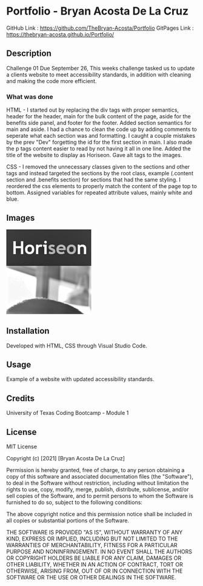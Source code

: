 # Portfolio - Bryan Acosta De La Cruz
GitHub Link : https://github.com/TheBryan-Acosta/Portfolio
GitPages Link : https://thebryan-acosta.github.io/Portfolio/
## Description
Challenge 01 Due September 26, This weeks challenge tasked us to update a clients website to meet accessibility standards,
in addition with cleaning and making the code more efficient.

### What was done
HTML - I started out by replacing the div tags with proper semantics, header for the header, main for the bulk content of the page, aside for the
benefits side panel, and footer for the footer.
Added section semantics for main and aside.
I had a chance to clean the code up by adding comments to seperate what each section was and formatting.
I caught a couple mistakes by the prev "Dev" forgetting the id for the first section in main.
I also made the p tags content easier to read by not having it all in one line.
Added the title of the website to display as Horiseon.
Gave alt tags to the images.

CSS - I removed the unnecessary classes given to the sections and other tags and instead targeted the sections
by the root class, example (.content section and .benefits section) for sections that had the same styling.
I reordered the css elements to properly match the content of the page top to bottom.
Assigned variables for repeated attribute values, mainly white and blue.
 
## Images
![HoriComp](assets\images\CompletedHori.png?raw=true "HotiCompleted")
## Installation
Developed with HTML, CSS through Visual Studio Code.

## Usage
Example of a website with updated accessibility standards.


## Credits
University of Texas Coding Bootcamp - Module 1

## License

MIT License

Copyright (c) [2021] [Bryan Acosta De La Cruz]

Permission is hereby granted, free of charge, to any person obtaining a copy
of this software and associated documentation files (the "Software"), to deal
in the Software without restriction, including without limitation the rights
to use, copy, modify, merge, publish, distribute, sublicense, and/or sell
copies of the Software, and to permit persons to whom the Software is
furnished to do so, subject to the following conditions:

The above copyright notice and this permission notice shall be included in all
copies or substantial portions of the Software.

THE SOFTWARE IS PROVIDED "AS IS", WITHOUT WARRANTY OF ANY KIND, EXPRESS OR
IMPLIED, INCLUDING BUT NOT LIMITED TO THE WARRANTIES OF MERCHANTABILITY,
FITNESS FOR A PARTICULAR PURPOSE AND NONINFRINGEMENT. IN NO EVENT SHALL THE
AUTHORS OR COPYRIGHT HOLDERS BE LIABLE FOR ANY CLAIM, DAMAGES OR OTHER
LIABILITY, WHETHER IN AN ACTION OF CONTRACT, TORT OR OTHERWISE, ARISING FROM,
OUT OF OR IN CONNECTION WITH THE SOFTWARE OR THE USE OR OTHER DEALINGS IN THE
SOFTWARE.